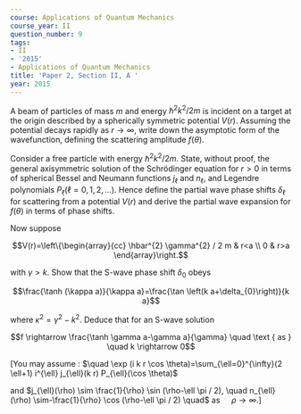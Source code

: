 ```yaml
---
course: Applications of Quantum Mechanics
course_year: II
question_number: 9
tags:
- II
- '2015'
- Applications of Quantum Mechanics
title: 'Paper 2, Section II, A '
year: 2015
---
```




A beam of particles of mass $m$ and energy $\hbar^{2} k^{2} / 2 m$ is incident on a target at the origin described by a spherically symmetric potential $V(r)$. Assuming the potential decays rapidly as $r \rightarrow \infty$, write down the asymptotic form of the wavefunction, defining the scattering amplitude $f(\theta)$.

Consider a free particle with energy $\hbar^{2} k^{2} / 2 m$. State, without proof, the general axisymmetric solution of the Schrödinger equation for $r>0$ in terms of spherical Bessel and Neumann functions $j_{\ell}$ and $n_{\ell}$, and Legendre polynomials $P_{\ell}(\ell=0,1,2, \ldots)$. Hence define the partial wave phase shifts $\delta_{\ell}$ for scattering from a potential $V(r)$ and derive the partial wave expansion for $f(\theta)$ in terms of phase shifts.

Now suppose

$$V(r)=\left\{\begin{array}{cc}
\hbar^{2} \gamma^{2} / 2 m & r<a \\
0 & r>a
\end{array}\right.$$

with $\gamma>k$. Show that the S-wave phase shift $\delta_{0}$ obeys

$$\frac{\tanh (\kappa a)}{\kappa a}=\frac{\tan \left(k a+\delta_{0}\right)}{k a}$$

where $\kappa^{2}=\gamma^{2}-k^{2}$. Deduce that for an S-wave solution

$$f \rightarrow \frac{\tanh \gamma a-\gamma a}{\gamma} \quad \text { as } \quad k \rightarrow 0$$

[You may assume : $\quad \exp (i k r \cos \theta)=\sum_{\ell=0}^{\infty}(2 \ell+1) i^{\ell} j_{\ell}(k r) P_{\ell}(\cos \theta)$

and $j_{\ell}(\rho) \sim \frac{1}{\rho} \sin (\rho-\ell \pi / 2), \quad n_{\ell}(\rho) \sim-\frac{1}{\rho} \cos (\rho-\ell \pi / 2) \quad$ as $\left.\quad \rho \rightarrow \infty .\right]$